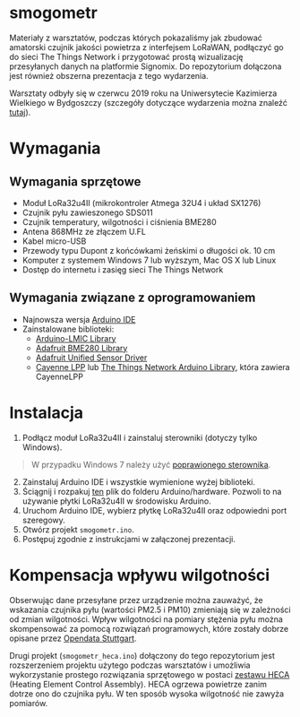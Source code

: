 # smogometr

Materiały z warsztatów, podczas których pokazaliśmy jak zbudować amatorski czujnik jakości powietrza z interfejsem LoRaWAN, podłączyć go do sieci The Things Network i przygotować prostą wizualizację przesyłanych danych na platformie Signomix. Do repozytorium dołączona jest również obszerna prezentacja z tego wydarzenia.

Warsztaty odbyły się w czerwcu 2019 roku na Uniwersytecie Kazimierza Wielkiego w Bydgoszczy (szczegóły dotyczące wydarzenia można znaleźć [tutaj](https://www.ukw.edu.pl/jednostka/del_instytut_mechaniki_i_informatyki_stosowanej/aktualnosci/39619)).

# Wymagania

## Wymagania sprzętowe

* Moduł LoRa32u4II (mikrokontroler Atmega 32U4 i układ SX1276)
* Czujnik pyłu zawieszonego SDS011
* Czujnik temperatury, wilgotności i ciśnienia BME280
* Antena 868MHz ze złączem U.FL
* Kabel micro-USB
* Przewody typu Dupont z końcówkami żeńskimi o długości ok. 10 cm
* Komputer z systemem Windows 7 lub wyższym, Mac OS X lub Linux
* Dostęp do internetu i zasięg sieci The Things Network

## Wymagania związane z oprogramowaniem
- Najnowsza wersja [Arduino IDE](https://www.arduino.cc/en/main/software)
- Zainstalowane biblioteki:
  - [Arduino-LMIC Library](https://github.com/matthijskooijman/arduino-lmic)
  - [Adafruit BME280 Library](https://github.com/adafruit/Adafruit_BME280_Library)
  - [Adafruit Unified Sensor Driver](https://github.com/adafruit/Adafruit_Sensor)
  - [Cayenne LPP](https://github.com/ElectronicCats/CayenneLPP) lub [The Things Network Arduino Library](https://github.com/TheThingsNetwork/arduino-device-lib), która zawiera CayenneLPP

# Instalacja

1. Podłącz moduł LoRa32u4II i zainstaluj sterowniki (dotyczy tylko Windows). 
> W przypadku Windows 7 należy użyć [poprawionego sterownika](hardware/w7driver.zip).
2. Zainstaluj Arduino IDE i wszystkie wymienione wyżej biblioteki.
3. Ściągnij i rozpakuj [ten](hardware/BSFrance.zip) plik do folderu Arduino/hardware. Pozwoli to na używanie płytki LoRa32u4II w środowisku Arduino.
4. Uruchom Arduino IDE, wybierz płytkę LoRa32u4II oraz odpowiedni port szeregowy.
5. Otwórz projekt `smogometr.ino`.
6. Postępuj zgodnie z instrukcjami w załączonej prezentacji.

# Kompensacja wpływu wilgotności

Obserwując dane przesyłane przez urządzenie można zauważyć, że wskazania czujnika pyłu (wartości PM2.5 i PM10) zmieniają się w zależności od zmian wilgotności. Wpływ wilgotności na pomiary stężenia pyłu można skompensować za pomocą rozwiązań programowych, które zostały dobrze opisane przez [Opendata Stuttgart](https://github.com/opendata-stuttgart/meta/wiki/EN-Correction-for-humidity).

Drugi projekt (`smogometr_heca.ino`) dołączony do tego repozytorium jest rozszerzeniem projektu użytego podczas warsztatów i umożliwia wykorzystanie prostego rozwiązania sprzętowego w postaci [zestawu HECA](https://nettigo.pl/products/nettigo-air-monitor-heca-kit-komora-grzalki-ptc-z-modulem-sterujacym) (Heating Element Control Assembly). HECA ogrzewa powietrze zanim dotrze ono do czujnika pyłu. W ten sposób wysoka wilgotność nie zawyża pomiarów.
